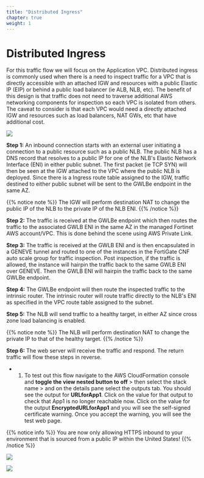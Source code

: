 ```yaml
---
title: "Distributed Ingress"
chapter: true
weight: 1
---
```



# Distributed Ingress

For this traffic flow we will focus on the Application VPC. Distributed ingress is commonly used when there is a need to inspect traffic for a VPC that is directly accessible with an attached IGW and resources with a public Elastic IP (EIP) or behind a public load balancer (ie ALB, NLB, etc). The benefit of this design is that traffic does not need to traverse additional AWS networking components for inspection so each VPC is isolated from others. The caveat to consider is that each VPC would need a directly attached IGW and resources such as load balancers, NAT GWs, etc that have additional cost.

![](../images/image-dist-ingress-diag1.png)

**Step 1:** An inbound connection starts with an external user initiating a connection to a public resource such as a public NLB. The public NLB has a DNS record that resolves to a public IP for one of the NLB's Elastic Network Interface (ENI) in either public subnet. The first packet (ie TCP SYN) will then be seen at the IGW attached to the VPC where the public NLB is deployed. Since there is a Ingress route table assigned to the IGW, traffic destined to either public subnet will be sent to the GWLBe endpoint in the same AZ.

{{% notice note %}}
The IGW will perform destination NAT to change the public IP of the NLB to the private IP of the NLB ENI.
{{% /notice %}}

**Step 2:** The traffic is received at the GWLBe endpoint which then routes the traffic to the associated GWLB ENI in the same AZ in the managed Fortinet AWS account/VPC. This is done behind the scene using AWS Private Link.

**Step 3:** The traffic is received at the GWLB ENI and is then encapsulated in a GENEVE tunnel and routed to one of the instances in the FortiGate CNF auto scale group for traffic inspection. Post inspection, if the traffic is allowed, the instance will hairpin the traffic back to the same GWLB ENI over GENEVE. Then the GWLB ENI will hairpin the traffic back to the same GWLBe endpoint.

**Step 4:** The GWLBe endpoint will then route the inspected traffic to the intrinsic router. The intrinsic router will route traffic directly to the NLB's ENI as specified in the VPC route table assigned to the subnet.

**Step 5:** The NLB will send traffic to a healthy target, in either AZ since cross zone load balancing is enabled.

{{% notice note %}}
The NLB will perform destination NAT to change the private IP to that of the healthy target.
{{% /notice %}}

**Step 6:** The web server will receive the traffic and respond. The return traffic will flow these steps in reverse.

- 1.  To test out this flow navigate to the AWS CloudFormation console and **toggle the view nested button to off** > then select the stack name > and on the details pane select the outputs tab. You should see the output for **URLforApp1**. Click on the value for that output to check that App1 is no longer reachable now. Click on the value for the output **EncryptedURLforApp1** and you will see the self-signed certificate warning. Once you accept the warning, you will see the test web page.

{{% notice info %}}
You are now only allowing HTTPS inbound to your environment that is sourced from a public IP within the United States!
{{% /notice %}}

![](../images/image-t5-1.png)

![](../images/image-t5-2.png)

